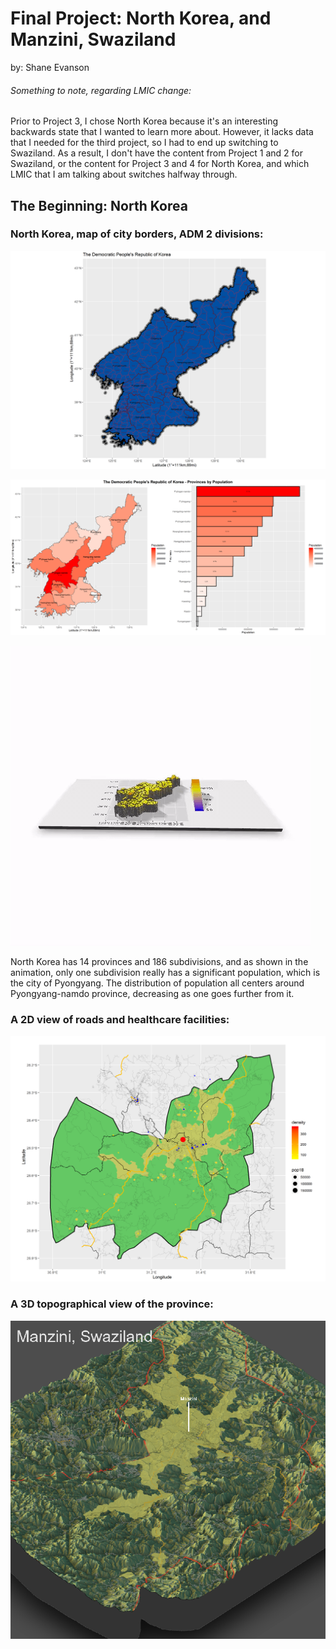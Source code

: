 # Final Project: North Korea, and Manzini, Swaziland

by: Shane Evanson

###### Something to note, regarding LMIC change:
Prior to Project 3, I chose North Korea because it's an interesting backwards state that I wanted to learn more about. However, it lacks data that I needed for the third project, so I had to end up switching to Swaziland. As a result, I don't have the content from Project 1 and 2 for Swaziland, or the content for Project 3 and 4 for North Korea, and which LMIC that I am talking about switches halfway through. 

## The Beginning: North Korea

### North Korea, map of city borders, ADM 2 divisions:

![](DPRK_GADM.png)

![](popmap_amd1.png)

![](popmap_vid.gif)

North Korea has 14 provinces and 186 subdivisions, and as shown in the animation, only one subdivision really has a significant population, which is the city of Pyongyang. The distribution of population all centers around Pyongyang-namdo province, decreasing as one goes further from it. 

### A 2D view of roads and healthcare facilities:

![](hcfs_2d_plot.png)

### A 3D topographical view of the province:

![](3d_plot.png)

